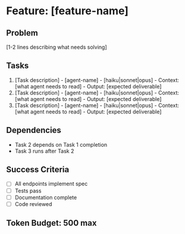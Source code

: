 # Feature: [feature-name]

## Problem
[1-2 lines describing what needs solving]

## Tasks

1. [Task description] - [agent-name] - [haiku|sonnet|opus] - Context: [what agent needs to read] - Output: [expected deliverable]
2. [Task description] - [agent-name] - [haiku|sonnet|opus] - Context: [what agent needs to read] - Output: [expected deliverable]
3. [Task description] - [agent-name] - [haiku|sonnet|opus] - Context: [what agent needs to read] - Output: [expected deliverable]

## Dependencies

- Task 2 depends on Task 1 completion
- Task 3 runs after Task 2

## Success Criteria

- [ ] All endpoints implement spec
- [ ] Tests pass
- [ ] Documentation complete
- [ ] Code reviewed

## Token Budget: 500 max
